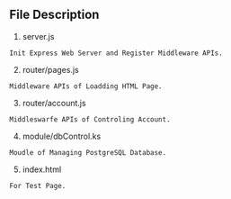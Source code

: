 ## File Description

1. server.js
```
Init Express Web Server and Register Middleware APIs.
```

2. router/pages.js
```
Middleware APIs of Loadding HTML Page.
```

3. router/account.js
```
Middleswarfe APIs of Controling Account.
```

4. module/dbControl.ks
```
Moudle of Managing PostgreSQL Database.
```

5. index.html
```
For Test Page.
```
